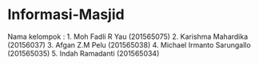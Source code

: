 # Informasi-Masjid
Nama kelompok : 1. Moh Fadli R Yau (201565075) 2. Karishma Mahardika (20156037) 3. Afgan Z.M Pelu (201565038) 4. Michael Irmanto Sarungallo (201565035) 5. Indah Ramadanti (201565034)
